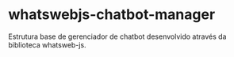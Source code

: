 # whatswebjs-chatbot-manager
Estrutura base de gerenciador de chatbot desenvolvido através da biblioteca whatsweb-js.
